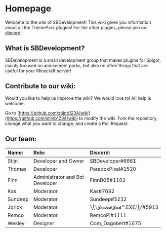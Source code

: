 # Homepage

Welcome to the wiki of SBDevelopment! This wiki gives you information about all the ThemePark plugins! For the other plugins, please join our [discord](https://discord.gg/R6ax6z2).

## What is SBDevelopment?

SBDevelopment is a small development group that makes plugins for Spigot, mainly focused on amusement parks, but also on other things that are useful for your Minecraft server!

## Contribute to our wiki:

Would you like to help us improve the wiki? We would love to! All help is welcome.

Go to [https://github.com/stijnb1234/wiki](https://github.com/stijnb1234/wiki) to modify the wiki. Fork the repository, change what you want to change, and create a Pull Request.

## Our team:

| Name: | Role: | Discord: |
| :--- | :--- | :--- |
| Stijn | Developer and Owner | SBDeveloper\#6661 |
| Thomas | Developer | ParadoxPixel\#1520 |
| Finn | Administrator and Bot Developer | FinnB05\#1162 |
| Kas | Moderator | Kas\#7692 |
| Sundeep | Moderator | Sundeep\#5232 |
| Jorick | Moderator | ╲⎝⧹𝓙𝓸𝓻𝓲𝓬𝓴𝓙𝓾𝓱™.EXE⧸⎠╱\#5913 |
| Remco | Moderator | RemcoPl\#1111 |
| Wesley | Designer | Oom\_Dagobert\#1675 |

